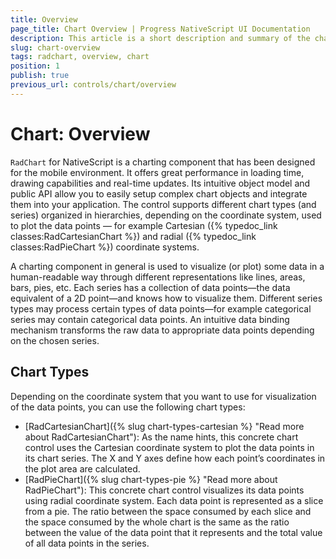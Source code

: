 ```yaml
---
title: Overview
page_title: Chart Overview | Progress NativeScript UI Documentation
description: This article is a short description and summary of the charts features.
slug: chart-overview
tags: radchart, overview, chart
position: 1
publish: true
previous_url: controls/chart/overview
---
```


# Chart: Overview
`RadChart` for NativeScript is a charting component that has been designed for the mobile environment. It offers great performance in loading time, drawing capabilities and real-time updates. Its intuitive object model and public API allow you to easily setup complex chart objects and integrate them into your application. The control supports different chart types (and series) organized in hierarchies, depending on the coordinate system, used to plot the data points — for example Cartesian ({% typedoc_link classes:RadCartesianChart %}) and radial ({% typedoc_link classes:RadPieChart %}) coordinate systems.

A charting component in general is used to visualize (or plot) some data in a human-readable way through different representations like lines, areas, bars, pies, etc. Each series has a collection of data points—the data equivalent of a 2D point—and knows how to visualize them. Different series types may process certain types of data points—for example categorical series may contain categorical data points. An intuitive data binding mechanism transforms the raw data to appropriate data points depending on the chosen series.

## Chart Types
Depending on the coordinate system that you want to use for visualization of the data points, you can use the following chart types:

- [RadCartesianChart]({% slug chart-types-cartesian %} "Read more about RadCartesianChart"): As the name hints, this concrete chart control uses the Cartesian coordinate system to plot the data points in its chart series. The X and Y axes define how each point’s coordinates in the plot area are calculated.
- [RadPieChart]({% slug chart-types-pie %} "Read more about RadPieChart"): This concrete chart control visualizes its data points using radial coordinate system. Each data point is represented as a slice from a pie. The ratio between the space consumed by each slice and the space consumed by the whole chart is the same as the ratio between the value of the data point that it represents and the total value of all data points in the series.
